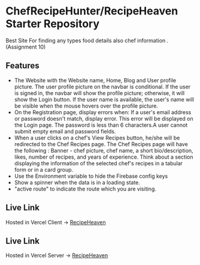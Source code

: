 # ChefRecipeHunter/RecipeHeaven Starter Repository

Best Site For finding any types food details also chef information .(Assignment 10)

## Features
* The Website with the Website name, Home, Blog and User profile picture. The user profile picture on the navbar is conditional. If the user is signed in, the navbar will show the profile picture; otherwise, it will show the Login button. If the user name is available, the user's name will be visible when the mouse hovers over the profile picture.
* On the Registration page, display errors when: If a user's email address or password doesn't match, display error. This error will be displayed on the Login page.
The password is less than 6 characters.A user cannot submit empty email and password fields.
* When a user clicks on a chef's View Recipes button, he/she will be redirected to the Chef Recipes page. The Chef Recipes page will have the following : Banner - chef picture, chef name, a short bio/description, likes, number of recipes, and years of experience.
Think about a section displaying the information of the selected chef's recipes in a tabular form or in a card group.
* Use the Environment variable to hide the Firebase config keys
* Show a spinner when the data is in a loading state.
* "active route" to indicate the route which you are visiting.

## Live Link
Hosted in Vercel Client -> [RecipeHeaven](https://chef-recipe-hunter-36b56.web.app)
## Live Link
Hosted in Vercel Server -> [RecipeHeaven](https://assignment10-chef-recipe-hunter-react-firebase-s-sahrial-alam34.vercel.app
)
